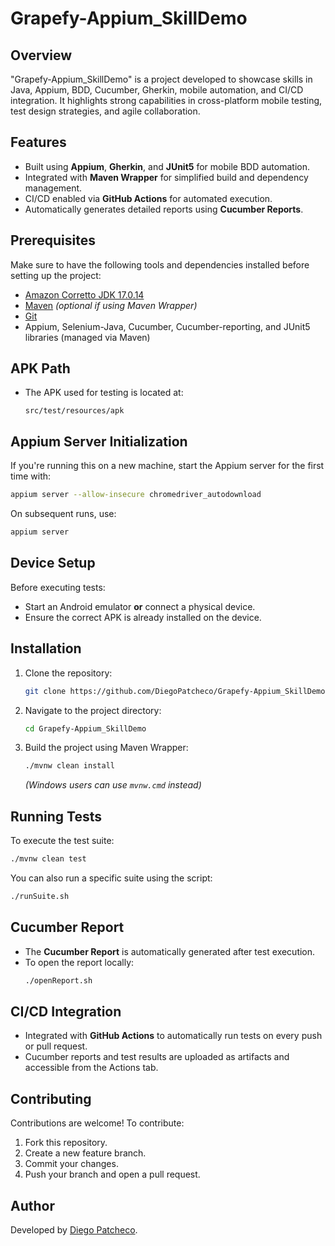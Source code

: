# Grapefy-Appium_SkillDemo

## Overview
"Grapefy-Appium_SkillDemo" is a project developed to showcase skills in Java, Appium, BDD, Cucumber, Gherkin, mobile automation, and CI/CD integration. It highlights strong capabilities in cross-platform mobile testing, test design strategies, and agile collaboration.

## Features
- Built using **Appium**, **Gherkin**, and **JUnit5** for mobile BDD automation.
- Integrated with **Maven Wrapper** for simplified build and dependency management.
- CI/CD enabled via **GitHub Actions** for automated execution.
- Automatically generates detailed reports using **Cucumber Reports**.

## Prerequisites
Make sure to have the following tools and dependencies installed before setting up the project:
- [Amazon Corretto JDK 17.0.14](https://aws.amazon.com/corretto/)
- [Maven](https://maven.apache.org/install.html) *(optional if using Maven Wrapper)*
- [Git](https://git-scm.com/downloads)
- Appium, Selenium-Java, Cucumber, Cucumber-reporting, and JUnit5 libraries (managed via Maven)

## APK Path
- The APK used for testing is located at:
  ```
  src/test/resources/apk
  ```

## Appium Server Initialization
If you're running this on a new machine, start the Appium server for the first time with:
```sh
appium server --allow-insecure chromedriver_autodownload
```
On subsequent runs, use:
```sh
appium server
```

## Device Setup
Before executing tests:
- Start an Android emulator **or** connect a physical device.
- Ensure the correct APK is already installed on the device.

## Installation
1. Clone the repository:
   ```sh
   git clone https://github.com/DiegoPatcheco/Grapefy-Appium_SkillDemo.git
   ```
2. Navigate to the project directory:
   ```sh
   cd Grapefy-Appium_SkillDemo
   ```
3. Build the project using Maven Wrapper:
   ```sh
   ./mvnw clean install
   ```
   *(Windows users can use `mvnw.cmd` instead)*

## Running Tests
To execute the test suite:
```sh
./mvnw clean test
```

You can also run a specific suite using the script:
```sh
./runSuite.sh
```

## Cucumber Report
- The **Cucumber Report** is automatically generated after test execution.
- To open the report locally:
  ```sh
  ./openReport.sh
  ```

## CI/CD Integration
- Integrated with **GitHub Actions** to automatically run tests on every push or pull request.
- Cucumber reports and test results are uploaded as artifacts and accessible from the Actions tab.

## Contributing
Contributions are welcome! To contribute:
1. Fork this repository.
2. Create a new feature branch.
3. Commit your changes.
4. Push your branch and open a pull request.

## Author
Developed by [Diego Patcheco](https://github.com/DiegoPatcheco).

